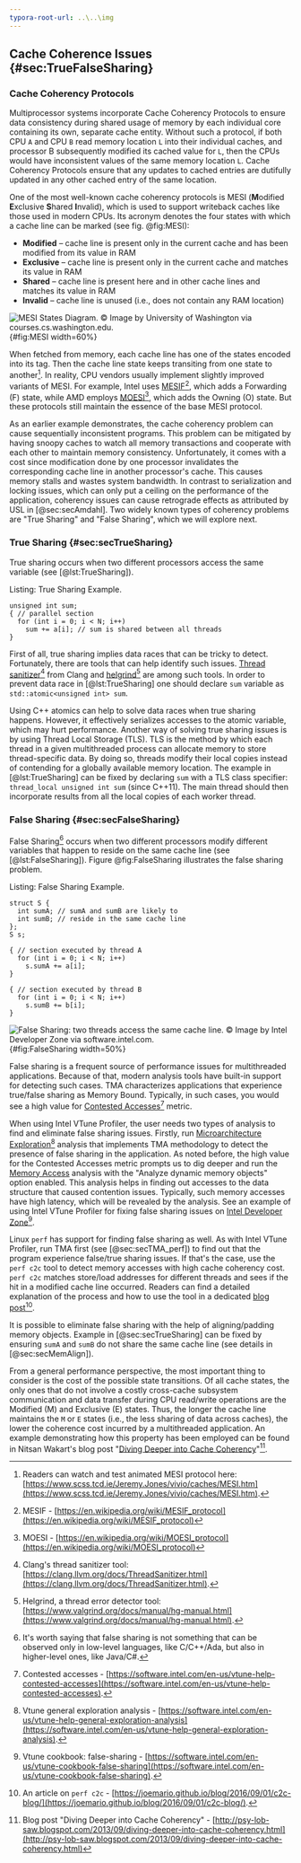 ```yaml
---
typora-root-url: ..\..\img
---
```


## Cache Coherence Issues {#sec:TrueFalseSharing}

### Cache Coherency Protocols

Multiprocessor systems incorporate Cache Coherency Protocols to ensure data consistency during shared usage of memory by each individual core containing its own, separate cache entity. Without such a protocol, if both CPU `A` and CPU `B` read memory location `L` into their individual caches, and processor B subsequently modified its cached value for `L`, then the CPUs would have inconsistent values of the same memory location `L`. Cache Coherency Protocols ensure that any updates to cached entries are dutifully updated in any other cached entry of the same location.

One of the most well-known cache coherency protocols is MESI (**M**odified **E**xclusive **S**hared **I**nvalid), which is used to support writeback caches like those used in modern CPUs. Its acronym denotes the four states with which a cache line can be marked (see fig. @fig:MESI):

* **Modified** – cache line is present only in the current cache and has been modified from its value in RAM
* **Exclusive** – cache line is present only in the current cache and matches its value in RAM
* **Shared** – cache line is present here and in other cache lines and matches its value in RAM
* **Invalid** – cache line is unused (i.e., does not contain any RAM location)

![MESI States Diagram. *© Image by University of Washington via courses.cs.washington.edu.*](../../img/mt-perf/MESI_Cache_Diagram.jpg){#fig:MESI width=60%}

When fetched from memory, each cache line has one of the states encoded into its tag. Then the cache line state keeps transiting from one state to another[^25]. In reality, CPU vendors usually implement slightly improved variants of MESI. For example, Intel uses [MESIF](https://en.wikipedia.org/wiki/MESIF_protocol)[^26], which adds a Forwarding (F) state, while AMD employs [MOESI](https://en.wikipedia.org/wiki/MOESI_protocol)[^27], which adds the Owning (O) state. But these protocols still maintain the essence of the base MESI protocol.

As an earlier example demonstrates, the cache coherency problem can cause sequentially inconsistent programs. This problem can be mitigated by having snoopy caches to watch all memory transactions and cooperate with each other to maintain memory consistency. Unfortunately, it comes with a cost since modification done by one processor invalidates the corresponding cache line in another processor's cache. This causes memory stalls and wastes system bandwidth. In contrast to serialization and locking issues, which can only put a ceiling on the performance of the application, coherency issues can cause retrograde effects as attributed by USL in [@sec:secAmdahl]. Two widely known types of coherency problems are "True Sharing" and "False Sharing", which we will explore next.

### True Sharing {#sec:secTrueSharing}

True sharing occurs when two different processors access the same variable (see [@lst:TrueSharing]).

Listing: True Sharing Example.

~~~~ {#lst:TrueSharing .cpp}
unsigned int sum;
{ // parallel section
  for (int i = 0; i < N; i++)
    sum += a[i]; // sum is shared between all threads
}
~~~~~~~~~~~~~~~~~~~~~~~~~~~~~~~~~~~~~~~~~~~~~~~~~

First of all, true sharing implies data races that can be tricky to detect. Fortunately, there are tools that can help identify such issues. [Thread sanitizer](https://clang.llvm.org/docs/ThreadSanitizer.html)[^30] from Clang and [helgrind](https://www.valgrind.org/docs/manual/hg-manual.html)[^31] are among such tools. In order to prevent data race in [@lst:TrueSharing] one should declare `sum` variable as `std::atomic<unsigned int> sum`.

Using C++ atomics can help to solve data races when true sharing happens. However, it effectively serializes accesses to the atomic variable, which may hurt performance. Another way of solving true sharing issues is by using Thread Local Storage (TLS). TLS is the method by which each thread in a given multithreaded process can allocate memory to store thread-specific data. By doing so, threads modify their local copies instead of contending for a globally available memory location. The example in [@lst:TrueSharing] can be fixed by declaring `sum` with a TLS class specifier: `thread_local unsigned int sum` (since C++11). The main thread should then incorporate results from all the local copies of each worker thread.

### False Sharing {#sec:secFalseSharing}

False Sharing[^29] occurs when two different processors modify different variables that happen to reside on the same cache line (see [@lst:FalseSharing]). Figure @fig:FalseSharing illustrates the false sharing problem.

Listing: False Sharing Example.

~~~~ {#lst:FalseSharing .cpp}
struct S {
  int sumA; // sumA and sumB are likely to
  int sumB; // reside in the same cache line
};
S s;

{ // section executed by thread A
  for (int i = 0; i < N; i++)
    s.sumA += a[i];
}

{ // section executed by thread B
  for (int i = 0; i < N; i++)
    s.sumB += b[i];
}
~~~~~~~~~~~~~~~~~~~~~~~~~~~~~~~~~~~~~~~~~~~~~~~~~

![False Sharing: two threads access the same cache line. *© Image by Intel Developer Zone via software.intel.com.*](../../img/mt-perf/FalseSharing.jpg){#fig:FalseSharing width=50%}

False sharing is a frequent source of performance issues for multithreaded applications. Because of that, modern analysis tools have built-in support for detecting such cases. TMA characterizes applications that experience true/false sharing as Memory Bound. Typically, in such cases, you would see a high value for [Contested Accesses](https://software.intel.com/en-us/vtune-help-contested-accesses)[^18] metric.

When using Intel VTune Profiler, the user needs two types of analysis to find and eliminate false sharing issues. Firstly, run [Microarchitecture Exploration](https://software.intel.com/en-us/vtune-help-general-exploration-analysis)[^19] analysis that implements TMA methodology to detect the presence of false sharing in the application. As noted before, the high value for the Contested Accesses metric prompts us to dig deeper and run the [Memory Access](https://software.intel.com/en-us/vtune-help-memory-access-analysis) analysis with the "Analyze dynamic memory objects" option enabled. This analysis helps in finding out accesses to the data structure that caused contention issues. Typically, such memory accesses have high latency, which will be revealed by the analysis. See an example of using Intel VTune Profiler for fixing false sharing issues on [Intel Developer Zone](https://software.intel.com/en-us/vtune-cookbook-false-sharing)[^20].

Linux `perf` has support for finding false sharing as well. As with Intel VTune Profiler, run TMA first (see [@sec:secTMA_perf]) to find out that the program experience false/true sharing issues. If that's the case, use the `perf c2c` tool to detect memory accesses with high cache coherency cost. `perf c2c` matches store/load addresses for different threads and sees if the hit in a modified cache line occurred. Readers can find a detailed explanation of the process and how to use the tool in a dedicated [blog post](https://joemario.github.io/blog/2016/09/01/c2c-blog/)[^21].

It is possible to eliminate false sharing with the help of aligning/padding memory objects. Example in [@sec:secTrueSharing] can be fixed by ensuring `sumA` and `sumB` do not share the same cache line (see details in [@sec:secMemAlign]).

From a general performance perspective, the most important thing to consider is the cost of the possible state transitions. Of all cache states, the only ones that do not involve a costly cross-cache subsystem communication and data transfer during CPU read/write operations are the Modified (M) and Exclusive (E) states. Thus, the longer the cache line maintains the `M` or `E` states (i.e., the less sharing of data across caches), the lower the coherence cost incurred by a multithreaded application. An example demonstrating how this property has been employed can be found in Nitsan Wakart's blog post "[Diving Deeper into Cache Coherency](http://psy-lob-saw.blogspot.com/2013/09/diving-deeper-into-cache-coherency.html)"[^28].

[^18]: Contested accesses - [https://software.intel.com/en-us/vtune-help-contested-accesses](https://software.intel.com/en-us/vtune-help-contested-accesses).
[^19]: Vtune general exploration analysis - [https://software.intel.com/en-us/vtune-help-general-exploration-analysis](https://software.intel.com/en-us/vtune-help-general-exploration-analysis).
[^20]: Vtune cookbook: false-sharing - [https://software.intel.com/en-us/vtune-cookbook-false-sharing](https://software.intel.com/en-us/vtune-cookbook-false-sharing).
[^21]: An article on `perf c2c` - [https://joemario.github.io/blog/2016/09/01/c2c-blog/](https://joemario.github.io/blog/2016/09/01/c2c-blog/).
[^25]: Readers can watch and test animated MESI protocol here: [https://www.scss.tcd.ie/Jeremy.Jones/vivio/caches/MESI.htm](https://www.scss.tcd.ie/Jeremy.Jones/vivio/caches/MESI.htm).
[^26]: MESIF - [https://en.wikipedia.org/wiki/MESIF_protocol](https://en.wikipedia.org/wiki/MESIF_protocol)
[^27]: MOESI - [https://en.wikipedia.org/wiki/MOESI_protocol](https://en.wikipedia.org/wiki/MOESI_protocol)
[^28]: Blog post "Diving Deeper into Cache Coherency" - [http://psy-lob-saw.blogspot.com/2013/09/diving-deeper-into-cache-coherency.html](http://psy-lob-saw.blogspot.com/2013/09/diving-deeper-into-cache-coherency.html)
[^29]: It's worth saying that false sharing is not something that can be observed only in low-level languages, like C/C++/Ada, but also in higher-level ones, like Java/C#.
[^30]: Clang's thread sanitizer tool: [https://clang.llvm.org/docs/ThreadSanitizer.html](https://clang.llvm.org/docs/ThreadSanitizer.html).
[^31]: Helgrind, a thread error detector tool: [https://www.valgrind.org/docs/manual/hg-manual.html](https://www.valgrind.org/docs/manual/hg-manual.html).
